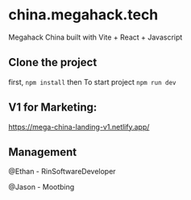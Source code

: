 # china.megahack.tech
Megahack China built with Vite + React + Javascript

## Clone the project
first, `npm install` then
To start project
`npm run dev`

## V1 for Marketing:
https://mega-china-landing-v1.netlify.app/

## Management
@Ethan - RinSoftwareDeveloper

@Jason - Mootbing
